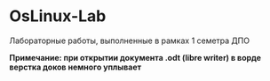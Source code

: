 # OsLinux-Lab
Лабораторные работы, выполненные в рамках 1 семетра ДПО

**Примечание: при открытии документа .odt (libre writer) в ворде верстка доков немного уплывает**
